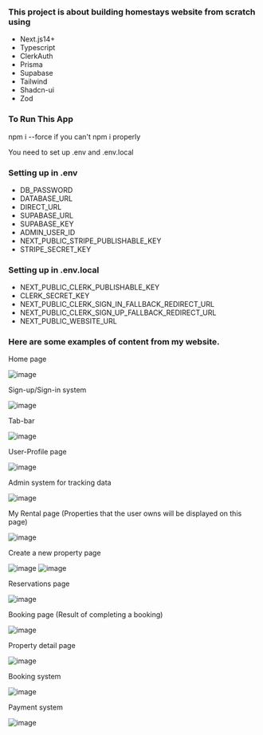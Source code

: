 ### This project is about building homestays website from scratch using

- Next.js14+
- Typescript
- ClerkAuth
- Prisma
- Supabase
- Tailwind
- Shadcn-ui
- Zod

### To Run This App

npm i --force if you can't npm i properly

You need to set up .env and .env.local

### Setting up in .env

- DB_PASSWORD
- DATABASE_URL
- DIRECT_URL
- SUPABASE_URL
- SUPABASE_KEY
- ADMIN_USER_ID
- NEXT_PUBLIC_STRIPE_PUBLISHABLE_KEY
- STRIPE_SECRET_KEY

### Setting up in .env.local

- NEXT_PUBLIC_CLERK_PUBLISHABLE_KEY
- CLERK_SECRET_KEY
- NEXT_PUBLIC_CLERK_SIGN_IN_FALLBACK_REDIRECT_URL
- NEXT_PUBLIC_CLERK_SIGN_UP_FALLBACK_REDIRECT_URL
- NEXT_PUBLIC_WEBSITE_URL

### Here are some examples of content from my website.


Home page

![image](https://github.com/user-attachments/assets/d99770db-83b5-4277-b33a-fdfc07bbcc4d)

Sign-up/Sign-in system

![image](https://github.com/user-attachments/assets/511675e4-92af-4fb0-9c8f-51a4fd25438a)

Tab-bar

![image](https://github.com/user-attachments/assets/8a327557-2287-4cc9-96f0-4e1c8ab478e0)

User-Profile page

![image](https://github.com/user-attachments/assets/35cf7fd3-c98b-444b-8c3a-2c58f4ffd166)

Admin system for tracking data

![image](https://github.com/user-attachments/assets/3e136cbb-ddd9-463b-a47c-64f651015bbb)

My Rental page (Properties that the user owns will be displayed on this page)

![image](https://github.com/user-attachments/assets/bbfde11d-a5be-4c9f-abfd-bae0d9aeafe5)

Create a new property page

![image](https://github.com/user-attachments/assets/a430a3e5-80ee-4f36-a74e-2d945f453d4e)
![image](https://github.com/user-attachments/assets/9f5b24e3-5baf-4472-a110-bec50b1f53e1)

Reservations page

![image](https://github.com/user-attachments/assets/6fd4471a-60cb-4918-8d1c-5515adf69bbd)

Booking page (Result of completing a booking)

![image](https://github.com/user-attachments/assets/9713196a-dbdd-4bda-9339-e6bc4559673e)

Property detail page

![image](https://github.com/user-attachments/assets/6bac6f7d-7eb7-416e-9d40-d7ac606ac9e9)

Booking system 

![image](https://github.com/user-attachments/assets/723944a4-5965-4920-aee9-5cfc9187d609)

Payment system

![image](https://github.com/user-attachments/assets/fc5f4fc4-cdba-464d-8991-4e0fef3cf591)





